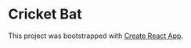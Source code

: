 # Cricket Bat

This project was bootstrapped with [Create React App](https://github.com/facebook/create-react-app).

